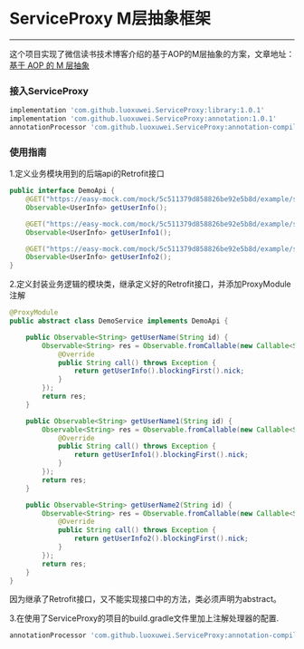 # ServiceProxy M层抽象框架
---
这个项目实现了微信读书技术博客介绍的基于AOP的M层抽象的方案，文章地址：[基于 AOP 的 M 层抽象](https://medium.com/weread/%E5%9F%BA%E4%BA%8E-aop-%E7%9A%84-m-%E5%B1%82%E6%8A%BD%E8%B1%A1-fd4fd144c0d4)

### 接入ServiceProxy
```groovy
implementation 'com.github.luoxuwei.ServiceProxy:library:1.0.1'
implementation 'com.github.luoxuwei.ServiceProxy:annotation:1.0.1'
annotationProcessor 'com.github.luoxuwei.ServiceProxy:annotation-compiler:1.0.1'
```
### 使用指南

1.定义业务模块用到的后端api的Retrofit接口

```java
public interface DemoApi {
    @GET("https://easy-mock.com/mock/5c511379d858826be92e5b8d/example/service_test")
    Observable<UserInfo> getUserInfo();

    @GET("https://easy-mock.com/mock/5c511379d858826be92e5b8d/example/service_test1")
    Observable<UserInfo> getUserInfo1();

    @GET("https://easy-mock.com/mock/5c511379d858826be92e5b8d/example/service_test2")
    Observable<UserInfo> getUserInfo2();
}
```
2.定义封装业务逻辑的模块类，继承定义好的Retrofit接口，并添加ProxyModule注解

```java
@ProxyModule
public abstract class DemoService implements DemoApi {

    public Observable<String> getUserName(String id) {
        Observable<String> res = Observable.fromCallable(new Callable<String>() {
            @Override
            public String call() throws Exception {
                return getUserInfo().blockingFirst().nick;
            }
        });
        return res;
    }

    public Observable<String> getUserName1(String id) {
        Observable<String> res = Observable.fromCallable(new Callable<String>() {
            @Override
            public String call() throws Exception {
                return getUserInfo1().blockingFirst().nick;
            }
        });
        return res;
    }

    public Observable<String> getUserName2(String id) {
        Observable<String> res = Observable.fromCallable(new Callable<String>() {
            @Override
            public String call() throws Exception {
                return getUserInfo2().blockingFirst().nick;
            }
        });
        return res;
    }
}
```
因为继承了Retrofit接口，又不能实现接口中的方法，类必须声明为abstract。

3.在使用了ServiceProxy的项目的build.gradle文件里加上注解处理器的配置.

```groovy
annotationProcessor 'com.github.luoxuwei.ServiceProxy:annotation-compiler:1.0.1'
```